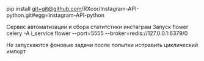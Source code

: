 pip install git+git@github.com/RXcor/Instagram-API-python.git#egg=Instagram-API-python


Сервис автоматизации и сбора статитстики инстаграм
Запуск flower
celery -A i_service flower --port=5555 --broker=redis://127.0.0.1:6379/0

Не запускаются фоновые задачи после попытки исправить циклический импорт
